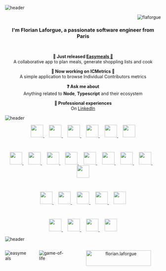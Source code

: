 ![header](https://capsule-render.vercel.app/api?type=waving&height=300&color=timeGradient&animation=fadeIn&text=Hi%20everyone)
<p align="right"> <img src="https://komarev.com/ghpvc/?username=flaforgue&label=Profile%20views&color=0e75b6&style=flat" alt="flaforgue" /> </p>

<h3 align="center">I'm Florian Laforgue, a passionate software engineer from Paris</h3>
<br />
<p align="center"><strong>🎉 Just released <a href="https://easymeals.fr">Easymeals 🎉</a></strong><br />A collaborative app to plan meals, generate shoppling lists and cook</p>
<p align="center"><strong>🔭 Now working on <strong>ICMetrics</strong> 🔭</strong><br />A simple application to browse Individual Contributors metrics</p>
<p align="center"><strong>❓ Ask me about</strong><br />Anything related to <strong>Node</strong>, <strong>Typescript</strong> and their ecosystem</p>
<p align="center"><strong>📄 Professional experiences</strong><br />On <a href="https://www.linkedin.com/in/flaforgue">LinkedIn</a></p>

![header](https://capsule-render.vercel.app/api?type=venom&height=300&color=0:fca5a5,100:a21caf&animation=fadeIn&fontSize=42&text=Languages%20and%20Tools&fontColor=4a044e)

<p align="center">
  <a href="https://www.typescriptlang.org/">
    <img height="40" width="40" src="https://cdn.jsdelivr.net/gh/devicons/devicon@latest/icons/typescript/typescript-original.svg" />
  </a>&nbsp;&nbsp;&nbsp;
  <a href="https://nodejs.org">
    <img height="40" width="40" src="https://cdn.jsdelivr.net/gh/devicons/devicon@latest/icons/nodejs/nodejs-original.svg" />
  </a>&nbsp;&nbsp;&nbsp;
  <a href="https://nestjs.com/">
    <img height="40" width="40" src="https://cdn.jsdelivr.net/gh/devicons/devicon@latest/icons/nestjs/nestjs-original.svg" />
  </a>&nbsp;&nbsp;&nbsp;
  <a href="https://expressjs.com">
    <img height="40" width="40" src="https://cdn.jsdelivr.net/gh/devicons/devicon@latest/icons/express/express-original.svg" />
  </a>&nbsp;&nbsp;&nbsp;
  <a href="https://www.php.net">
    <img height="40" width="40" src="https://cdn.jsdelivr.net/gh/devicons/devicon@latest/icons/php/php-original.svg" />
  </a>&nbsp;&nbsp;&nbsp;
  <a href="https://laravel.com">
    <img height="40" width="40" src="https://cdn.jsdelivr.net/gh/devicons/devicon@latest/icons/laravel/laravel-original.svg" />
  </a>
</p>
<br />
<p align="center">
  <a href="https://www.w3.org/html/">
    <img height="40" width="40" src="https://cdn.jsdelivr.net/gh/devicons/devicon@latest/icons/html5/html5-original.svg" />
  </a>&nbsp;&nbsp;&nbsp;
  <a href="https://www.w3schools.com/css/">
    <img height="40" width="40" src="https://cdn.jsdelivr.net/gh/devicons/devicon@latest/icons/css3/css3-original.svg" />
  </a>&nbsp;&nbsp;&nbsp;
  <a href="https://tailwindcss.com/">
    <img height="40" width="40" src="https://cdn.jsdelivr.net/gh/devicons/devicon@latest/icons/tailwindcss/tailwindcss-original.svg" />
  </a>&nbsp;&nbsp;&nbsp;
  <a href="https://developer.mozilla.org/en-US/docs/Web/JavaScript">
    <img height="40" width="40" src="https://cdn.jsdelivr.net/gh/devicons/devicon@latest/icons/javascript/javascript-original.svg" />
  </a>&nbsp;&nbsp;&nbsp;
  <a href="https://reactjs.org/">
    <img height="40" width="40" src="https://cdn.jsdelivr.net/gh/devicons/devicon@latest/icons/react/react-original.svg" />
  </a>&nbsp;&nbsp;&nbsp;
  <a href="https://nextjs.org/">
    <img height="40" width="40" src="https://cdn.jsdelivr.net/gh/devicons/devicon@latest/icons/nextjs/nextjs-plain.svg" />
  </a>&nbsp;&nbsp;&nbsp;
  <a href="https://vuejs.org/">
    <img height="40" width="40" src="https://cdn.jsdelivr.net/gh/devicons/devicon@latest/icons/vuejs/vuejs-original.svg" />
  </a>&nbsp;&nbsp;&nbsp;
  <a href="https://nuxtjs.org/">
    <img height="40" width="40" src="https://cdn.jsdelivr.net/gh/devicons/devicon@latest/icons/nuxtjs/nuxtjs-original.svg" />
  </a>&nbsp;&nbsp;&nbsp;
  <a href="https://svelte.dev">
    <img height="40" width="40" src="https://cdn.jsdelivr.net/gh/devicons/devicon@latest/icons/svelte/svelte-original.svg" />
  </a>
</p>
<br />
<p align="center">
  <a href="https://www.mysql.com/">
    <img height="40" width="40" src="https://cdn.jsdelivr.net/gh/devicons/devicon@latest/icons/mysql/mysql-original.svg" />
  </a>&nbsp;&nbsp;&nbsp;
  <a href="https://www.postgresql.org">
    <img height="40" width="40" src="https://cdn.jsdelivr.net/gh/devicons/devicon@latest/icons/postgresql/postgresql-original.svg" />
  </a>&nbsp;&nbsp;&nbsp;
  <a href="https://redis.io">
    <img height="40" width="40" src="https://cdn.jsdelivr.net/gh/devicons/devicon@latest/icons/redis/redis-original.svg" />
  </a>&nbsp;&nbsp;&nbsp;
  <a href="https://www.mongodb.com/">
    <img height="40" width="40" src="https://cdn.jsdelivr.net/gh/devicons/devicon@latest/icons/mongodb/mongodb-original.svg" />
  </a>&nbsp;&nbsp;&nbsp;
  <a href="https://neo4j.com/">
    <img height="40" width="40" src="https://cdn.jsdelivr.net/gh/devicons/devicon@latest/icons/neo4j/neo4j-original.svg" />
  </a>
</p>
<br />
<p align="center">
  <a href="https://git-scm.com/">
    <img height="40" width="40" src="https://cdn.jsdelivr.net/gh/devicons/devicon@latest/icons/git/git-original.svg" />
  </a>&nbsp;&nbsp;&nbsp;
  <a href="https://www.docker.com/">
    <img height="40" width="40" src="https://cdn.jsdelivr.net/gh/devicons/devicon@latest/icons/docker/docker-original.svg" />
  </a>&nbsp;&nbsp;&nbsp;
  <a href="https://cloud.google.com">
    <img height="40" width="40" src="https://cdn.jsdelivr.net/gh/devicons/devicon@latest/icons/googlecloud/googlecloud-original.svg" />
  </a>&nbsp;&nbsp;&nbsp;
  <a href="https://aws.amazon.com">
    <img height="40" width="40" src="https://cdn.jsdelivr.net/gh/devicons/devicon@latest/icons/amazonwebservices/amazonwebservices-original-wordmark.svg" />
  </a>
</p>

![header](https://capsule-render.vercel.app/api?type=venom&height=300&color=0:0891b2,100:d9f99d&animation=fadeIn&fontSize=42&text=Latest%20Projects&fontColor=164e63)

<div style="display: flex; gap: 2rem;">
  <p><img align="left" src="https://github-readme-stats.vercel.app/api/pin/?username=flaforgue&repo=easymeals" alt="easymeals" /></p>
  <p><img align="left" src="https://github-readme-stats.vercel.app/api/pin/?username=flaforgue&repo=game-of-life" alt="game-of-life" /></p>
  <br /><br /><br /><br /><br /><br /><br>
  <p align="center"><a style="display: inline-block; height: 50px; width: 210px;" href="https://www.buymeacoffee.com/florian.laforgue"> <img align="left" src="https://cdn.buymeacoffee.com/buttons/v2/default-yellow.png" height="50" width="210" alt="florian.laforgue" /></a></p><br><br>
</div>
